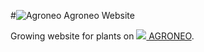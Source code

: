 #![Agroneo](https://agroneo.net/ui/logo@28) Agroneo Website


Growing website for plants on [![](https://agroneo.net/ui/logo@16) AGRONEO](https://agroneo.com). 
